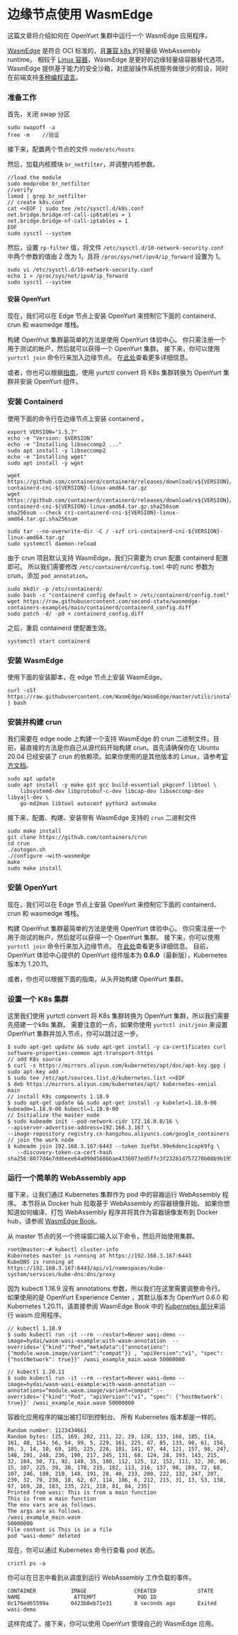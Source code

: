 # 边缘节点使用 WasmEdge

这篇文章将介绍如何在 OpenYurt 集群中运行一个 WasmEdge 应用程序。

[WasmEdge](https://wasmedge.org/) 是符合 OCI 标准的，且[兼容 k8s ](https://wasmedge.org/book/en/kubernetes.html)的轻量级 WebAssembly runtime。 相较于 [Linux 容器](https://wasmedge.org/wasm_linux_container/)，WasmEdge 是更好的边缘轻量级容器替代选项。 WasmEdge 提供基于能力的安全沙箱，对底层操作系统服务做很少的假设，同时在前端支持[多种编程语言](https://wasmedge.org/book/en/dev.html)。 

### 准备工作

首先，关闭 swap 分区

```
sudo swapoff -a      
free -m    //验证
```

接下来，配置两个节点的文件 `node/etc/hosts`



然后，加载内核模块  `br_netfilter`，并调整内核参数。

```
//load the module
sudo modprobe br_netfilter
//verify   
lsmod | grep br_netfilter
// create k8s.conf
cat <<EOF | sudo tee /etc/sysctl.d/k8s.conf
net.bridge.bridge-nf-call-ip6tables = 1
net.bridge.bridge-nf-call-iptables = 1
EOF
sudo sysctl --system 
```


然后，设置 `rp-filter` 值，将文件 `/etc/sysctl.d/10-network-security.conf` 中两个参数的值由 2 改为 1，且将 `/proc/sys/net/ipv4/ip_forward` 设置为 1。

```
sudo vi /etc/sysctl.d/10-network-security.conf
echo 1 > /proc/sys/net/ipv4/ip_forward
sudo sysctl --system
```

#### 安装 OpenYurt

现在，我们可以在 Edge 节点上安装 OpenYurt 来控制它下面的 containerd、crun 和 wasmedge 堆栈。

构建 OpenYrut 集群最简单的方法是使用 OpenYurt 体验中心。 你只需注册一个用于测试的帐户，然后就可以获得一个 OpenYurt 集群。 接下来，你可以使用 `yurtctl join` 命令行来加入边缘节点。 在[此处](https://openyurt.io/docs/installation/openyurt-experience-center/overview/)查看更多详细信息。

或者，你也可以根据[指南](https://openyurt.io/zh/docs/installation/summary/)，使用 yurtctl convert 将 K8s 集群转换为 OpenYurt 集群并安装 OpenYurt 组件。


### 安装 Containerd

使用下面的命令行在边缘节点上安装 containerd 。

```
export VERSION="1.5.7"
echo -e "Version: $VERSION"
echo -e "Installing libseccomp2 ..."
sudo apt install -y libseccomp2
echo -e "Installing wget"
sudo apt install -y wget

wget https://github.com/containerd/containerd/releases/download/v${VERSION}/cri-containerd-cni-${VERSION}-linux-amd64.tar.gz
wget https://github.com/containerd/containerd/releases/download/v${VERSION}/cri-containerd-cni-${VERSION}-linux-amd64.tar.gz.sha256sum
sha256sum --check cri-containerd-cni-${VERSION}-linux-amd64.tar.gz.sha256sum

sudo tar --no-overwrite-dir -C / -xzf cri-containerd-cni-${VERSION}-linux-amd64.tar.gz
sudo systemctl daemon-reload
```

由于 crun 项目默认支持 WasmEdge，我们只需要为 crun 配置 containerd 配置即可。 所以我们需要修改 `/etc/containerd/config.toml` 中的 runc 参数为 crun，添加 `pod_annotation`。

```
sudo mkdir -p /etc/containerd/
sudo bash -c "containerd config default > /etc/containerd/config.toml"
wget https://raw.githubusercontent.com/second-state/wasmedge-containers-examples/main/containerd/containerd_config.diff
sudo patch -d/ -p0 < containerd_config.diff
```

之后，重启 containerd 使配置生效。

```
systemctl start containerd
```

### 安装 WasmEdge

使用下面的安装脚本，在 edge 节点上安装 WasmEdge。

```
curl -sSf https://raw.githubusercontent.com/WasmEdge/WasmEdge/master/utils/install.sh | bash
```

### 安装并构建 crun

我们需要在 edge node 上构建一个支持 WasmEdge 的 crun 二进制文件。目前，最直接的方法是你自己从源代码开始构建 crun。首先请确保你在 Ubuntu 20.04  已经安装了 crun 的依赖项。如果你使用的是其他版本的 Linux，请参考[官方文档](https://github.com/containers/crun#readme)。


```
sudo apt update
sudo apt install -y make git gcc build-essential pkgconf libtool \
    libsystemd-dev libprotobuf-c-dev libcap-dev libseccomp-dev libyajl-dev \
    go-md2man libtool autoconf python3 automake
```

接下来，配置、构建、安装带有 WasmEdge 支持的 `crun` 二进制文件

```
sudo make install
git clone https://github.com/containers/crun
cd crun
./autogen.sh
./configure —with-wasmedge
make
sudo make install
```

### 安装 OpenYurt

现在，我们可以在 Edge 节点上安装 OpenYurt 来控制它下面的 containerd、crun 和 wasmedge 堆栈。

构建 OpenYrut 集群最简单的方法是使用 OpenYurt 体验中心。 你只需注册一个用于测试的帐户，然后就可以获得一个 OpenYurt 集群。 接下来，你可以使用 `yurtctl join` 命令行来加入边缘节点。 在[此处](https://openyurt.io/docs/installation/openyurt-experience-center/overview/)查看更多详细信息。 目前，OpenYurt 体验中心提供的 OpenYurt 组件版本为 **0.6.0**（最新版），Kubernetes 版本为 1.20.11。

或者，你也可以根据下面的指南，从头开始构建 OpenYurt 集群。

### 设置一个 K8s 集群

这里我们使用 yurtctl convert 将 K8s 集群转换为 OpenYurt 集群，所以我们需要先搭建一个k8s 集群。 需要注意的一点，如果你使用 `yurtctl init/join` 来设置OpenYurt 集群并加入节点，你可以跳过这一步。

```
$ sudo apt-get update && sudo apt-get install -y ca-certificates curl software-properties-common apt-transport-https
// add K8s source
$ curl -s https://mirrors.aliyun.com/kubernetes/apt/doc/apt-key.gpg | sudo apt-key add -
$ sudo tee /etc/apt/sources.list.d/kubernetes.list <<EOF
$ deb https://mirrors.aliyun.com/kubernetes/apt/ kubernetes-xenial main
// install K8s components 1.18.9
$ sudo apt-get update && sudo apt-get install -y kubelet=1.18.9-00 kubeadm=1.18.9-00 kubectl=1.18.9-00 
// Initialize the master node
$ sudo kubeadm init --pod-network-cidr 172.16.0.0/16 \
--apiserver-advertise-address=192.168.3.167 \
--image-repository registry.cn-hangzhou.aliyuncs.com/google_containers
// join the work node
$ kubeadm join 192.168.3.167:6443 --token 3zefbt.99e6denc1cxpk9fg \
   --discovery-token-ca-cert-hash sha256:8077d4e7dd6eee64a999d56866ae4336073ed5ffc3f23281d757276b08b9b195
```

### 运行一个简单的 WebAssembly app

接下来，让我们通过 Kubernetes 集群作为 pod 中的容器运行 WebAssembly 程序。 本节将从 Docker hub 拉取基于 WebAssembly 的容器镜像开始。 如果你想知道如何编译、打包 WebAssembly 程序并将其作为容器镜像发布到 Docker hub，请参阅 [WasmEdge Book](https://wasmedge.org/book/en/kubernetes/demo/wasi.html)。

从 master 节点的另一个终端窗口输入以下命令，然后开始使用集群。

```
root@master:~# kubectl cluster-info
Kubernetes master is running at https://192.168.3.167:6443
KubeDNS is running at https://192.168.3.167:6443/api/v1/namespaces/kube-system/services/kube-dns:dns/proxy
```


因为 kubectl 1.18.9 没有 annotations 参数，所以我们在这里需要调整命令行。 如果使用的是 OpenYurt Experience Center ，其默认版本为 OpenYurt 0.6.0 和 Kubernetes 1.20.11，请直接参阅 WasmEdge Book 中的 [Kubernetes 部分](https://wasmedge.org/book/en/kubernetes/kubernetes.html)来运行 wasm 应用程序。

```
// kubectl 1.18.9
$ sudo kubectl run -it --rm --restart=Never wasi-demo --image=hydai/wasm-wasi-example:with-wasm-annotation  --overrides='{"kind":"Pod","metadata":{"annotations":{"module.wasm.image/variant":"compat"}} , "apiVersion":"v1", "spec": {"hostNetwork": true}}' /wasi_example_main.wasm 50000000

// kubectl 1.20.11
$ sudo kubectl run -it --rm --restart=Never wasi-demo --image=hydai/wasm-wasi-example:with-wasm-annotation --annotations="module.wasm.image/variant=compat" --overrides='{"kind":"Pod", "apiVersion":"v1", "spec": {"hostNetwork": true}}' /wasi_example_main.wasm 50000000
```


容器化应用程序的输出被打印到控制台。 所有 Kubernetes 版本都是一样的。

```
Random number: 1123434661
Random bytes: [25, 169, 202, 211, 22, 29, 128, 133, 168, 185, 114, 161, 48, 154, 56, 54, 99, 5, 229, 161, 225, 47, 85, 133, 90, 61, 156, 86, 3, 14, 10, 69, 185, 225, 226, 181, 141, 67, 44, 121, 157, 98, 247, 148, 201, 248, 236, 190, 217, 245, 131, 68, 124, 28, 193, 143, 215, 32, 184, 50, 71, 92, 148, 35, 180, 112, 125, 12, 152, 111, 32, 30, 86, 15, 107, 225, 39, 30, 178, 215, 182, 113, 216, 137, 98, 189, 72, 68, 107, 246, 108, 210, 148, 191, 28, 40, 233, 200, 222, 132, 247, 207, 239, 32, 79, 238, 18, 62, 67, 114, 186, 6, 212, 215, 31, 13, 53, 138, 97, 169, 28, 183, 235, 221, 218, 81, 84, 235]
Printed from wasi: This is from a main function
This is from a main function
The env vars are as follows.
The args are as follows.
/wasi_example_main.wasm
50000000
File content is This is in a file
pod "wasi-demo" deleted
```

现在，你可以通过 Kubernetes 命令行查看 pod 状态。

```
crictl ps -a
```

你可以在日志中看到从调度到运行 WebAssembly 工作负载的事件。

```
CONTAINER           IMAGE               CREATED             STATE               
NAME                 ATTEMPT             POD ID
0c176ed65599a       0423b8eb71e31       8 seconds ago       Exited              wasi-demo    
```

这样完成了。接下来，你可以使用 OpenYurt 管理自己的 WasmEdge 应用。
